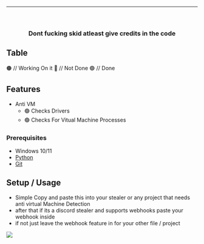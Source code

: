 <hr style="border-radius: 2%; margin-top: 60px; margin-bottom: 60px;" noshade="" size="20" width="100%">
<div align="center">
  <h3>Dont fucking skid atleast give credits in the code<br></h3>
</div>

## Table
:orange_circle: // Working On it
:red_circle: // Not Done
:green_circle: // Done


## Features

-   Anti VM
    -   🟢 Checks Drivers
    -   🟢 Checks For Vitual Machine Processes
    

### Prerequisites

-   Windows 10/11
-   [Python](https://www.python.org/downloads/release/python-390/)
-   [Git](https://git-scm.com/download/win)

## Setup / Usage
- Simple Copy and paste this into your stealer or any project that needs anti virtual Machine Detection
- after that if its a discord stealer and supports webhooks paste your webhook inside
- if not just leave the webhook feature in for your other file / project 


<img src="https://imgur.com/a/ot8sJVc">

